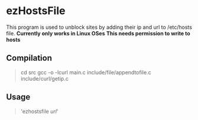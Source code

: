 # ezHostsFile
This program is used to unblock sites by adding their ip and url to /etc/hosts file.
**Currently only works in Linux OSes**
**This needs permission to write to hosts**

## Compilation

> cd src
> gcc -o -lcurl main.c include/file/appendtofile.c include/curl/getip.c

## Usage

> 'ezhostsfile *url*'
